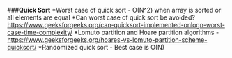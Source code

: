 ###**Quick Sort**
*Worst case of quick sort - O(N^2) when array is sorted or all elements are equal
*Can worst case of quick sort be avoided? https://www.geeksforgeeks.org/can-quicksort-implemented-onlogn-worst-case-time-complexity/
*Lomuto partition and Hoare partition algorithms - https://www.geeksforgeeks.org/hoares-vs-lomuto-partition-scheme-quicksort/
*Randomized quick sort - Best case is O(N)
